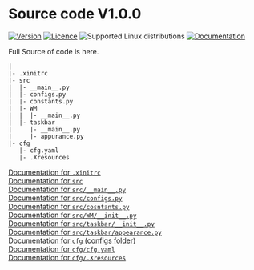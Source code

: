 # Source code **V1.0.0**


[![Version](https://img.shields.io/badge/version-V1.0.0-blue)](https://github.com/shafai-pouya/CLI-GUI/tree/main/docs/V1.0.0/README.md)
[![Licence](https://img.shields.io/github/license/shafai-pouya/CLI-GUI)](https://github.com/shafai-pouya/CLI-GUI/blob/main/LICENCE)
![Supported Linux distributions](https://img.shields.io/badge/Supported_Linux_distributions-Kali-blue)
[![Documentation](https://img.shields.io/badge/Documentation-8A2BE2)](https://github.com/shafai-pouya/CLI-GUI/blob/main/docs/V1.0.0/README.md)



Full Source of code is here.


```
|
|- .xinitrc
|- src
|  |- __main__.py
|  |- configs.py
|  |- constants.py
|  |- WM
|  |  |- __main__.py
|  |- taskbar
|     |- __main__.py
|     |- appurance.py
|- cfg
   |- cfg.yaml
   |- .Xresources
```

[Documentation for `.xinitrc`](https://github.com/shafai-pouya/CLI-GUI/blob/main/docs/V1.0.0/.xinitrc.md)<br>
[Documentation for `src`](https://github.com/shafai-pouya/CLI-GUI/blob/main/docs/V1.0.0/changing-the-source-code.md)<br>
[Documentation for `src/__main__.py`](https://github.com/shafai-pouya/CLI-GUI/blob/main/docs/V1.0.0/src-__main__.py.md)<br>
[Documentation for `src/configs.py`](https://github.com/shafai-pouya/CLI-GUI/blob/main/docs/V1.0.0/src-configs.py.md)<br>
[Documentation for `src/cosntants.py`](https://github.com/shafai-pouya/CLI-GUI/blob/main/docs/V1.0.0/src-cosntants.py.md)<br>
[Documentation for `src/WM/__init__.py`](https://github.com/shafai-pouya/CLI-GUI/blob/main/docs/V1.0.0/src-WM-__init__.py.md)<br>
[Documentation for `src/taskbar/__init__.py`](https://github.com/shafai-pouya/CLI-GUI/blob/main/docs/V1.0.0/src-taskbar-__init__.py.md)<br>
[Documentation for `src/taskbar/appearance.py`](https://github.com/shafai-pouya/CLI-GUI/blob/main/docs/V1.0.0/src-taskbar-appearance.py.md)<br>
[Documentation for `cfg` (configs folder)](https://github.com/shafai-pouya/CLI-GUI/blob/main/docs/V1.0.0/cfg.md)<br>
[Documentation for `cfg/cfg.yaml`](https://github.com/shafai-pouya/CLI-GUI/blob/main/docs/V1.0.0/cfg-cfg.yaml.md)<br>
[Documentation for `cfg/.Xresources`](https://github.com/shafai-pouya/CLI-GUI/blob/main/docs/V1.0.0/cfg-.Xresources.md)<br>